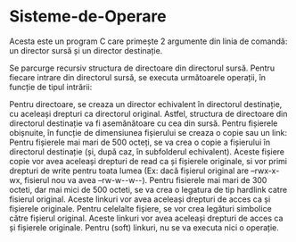 # Sisteme-de-Operare


Acesta este un program C care primește 2 argumente din linia de comandă: un director sursă și un director destinație.

Se parcurge recursiv structura de directoare din directorul sursă. Pentru fiecare intrare din directorul sursă, se executa următoarele operații, în funcție de tipul intrării:

Pentru directoare, se creaza un director echivalent în directorul destinație, cu aceleași drepturi ca directorul original. Astfel, structura de directoare din directorul destinație va fi asemănătoare cu cea din sursă.
Pentru fișierele obișnuite, în funcție de dimensiunea fișierului se creaza o copie sau un link:
Pentru fișierele mai mari de 500 octeți, se va crea o copie a fișierului în directorul destinație (și, după caz, în subfolderul echivalent). Aceste fișiere copie vor avea aceleași drepturi de read ca și fișierele originale, si vor primi drepturi de write pentru toata lumea (Ex: dacă fișierul original are –rwx-x-wx, fisierul nou va avea –rw-w--w--).
Pentru fisierele mai mari de 300 octeti, dar mai mici de 500 octeti, se va crea o legatura de tip hardlink catre fisierul original. Aceste linkuri vor avea aceleași drepturi de acces ca și fișierele originale.
Pentru celelalte fișiere, se vor crea legături simbolice către fișierul original. Aceste linkuri vor avea aceleași drepturi de acces ca și fișierele originale.
Pentru (soft) linkuri, nu se va executa nici o operație.
